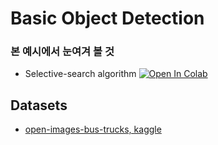 # Basic Object Detection 



### 본 예시에서 눈여겨 볼 것 

* Selective-search algorithm  [![Open In Colab](https://colab.research.google.com/assets/colab-badge.svg)](https://colab.research.google.com/github/DoranLyong/Awesome-Tensor-Architecture/blob/main/pytorch_reference/modern_cv_reference/07_basic_object_detection/SelectiveSearch_tutorial.ipynb)







## Datasets 

* [open-images-bus-trucks, kaggle](https://www.kaggle.com/sixhky/open-images-bus-trucks) 